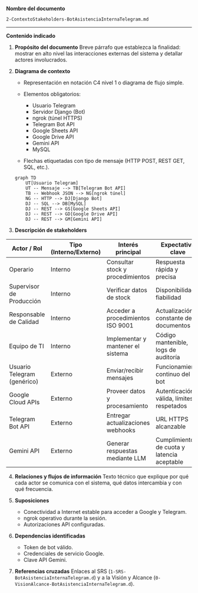 **Nombre del documento**

`2-ContextoStakeholders-BotAsistenciaInternaTelegram.md`

---

**Contenido indicado**

1. **Propósito del documento**
   Breve párrafo que establezca la finalidad: mostrar en alto nivel las interacciones externas del sistema y detallar actores involucrados.

2. **Diagrama de contexto**

   * Representación en notación C4 nivel 1 o diagrama de flujo simple.
   * Elementos obligatorios:

     * Usuario Telegram
     * Servidor Django (Bot)
     * ngrok (túnel HTTPS)
     * Telegram Bot API
     * Google Sheets API
     * Google Drive API
     * Gemini API
     * MySQL
   * Flechas etiquetadas con tipo de mensaje (HTTP POST, REST GET, SQL, etc.).

   ```mermaid
   graph TD
       UT[Usuario Telegram]
       UT -- Mensaje --> TB[Telegram Bot API]
       TB -- Webhook JSON --> NG[ngrok túnel]
       NG -- HTTP --> DJ[Django Bot]
       DJ -- SQL --> DB[MySQL]
       DJ -- REST --> GS[Google Sheets API]
       DJ -- REST --> GD[Google Drive API]
       DJ -- REST --> GM[Gemini API]
   ```

3. **Descripción de stakeholders**

| Actor / Rol                 | Tipo (Interno/Externo) | Interés principal                 | Expectativa clave                          |
| --------------------------- | ---------------------- | --------------------------------- | ------------------------------------------ |
| Operario                    | Interno                | Consultar stock y procedimientos  | Respuesta rápida y precisa                 |
| Supervisor de Producción    | Interno                | Verificar datos de stock          | Disponibilidad y fiabilidad                |
| Responsable de Calidad      | Interno                | Acceder a procedimientos ISO 9001 | Actualización constante de documentos      |
| Equipo de TI                | Interno                | Implementar y mantener el sistema | Código mantenible, logs de auditoría       |
| Usuario Telegram (genérico) | Externo                | Enviar/recibir mensajes           | Funcionamiento continuo del bot            |
| Google Cloud APIs           | Externo                | Proveer datos y procesamiento     | Autenticación válida, límites respetados   |
| Telegram Bot API            | Externo                | Entregar actualizaciones webhooks | URL HTTPS alcanzable                       |
| Gemini API                  | Externo                | Generar respuestas mediante LLM   | Cumplimiento de cuota y latencia aceptable |

4. **Relaciones y flujos de información**
   Texto técnico que explique por qué cada actor se comunica con el sistema, qué datos intercambia y con qué frecuencia.

5. **Suposiciones**

   * Conectividad a Internet estable para acceder a Google y Telegram.
   * ngrok operativo durante la sesión.
   * Autorizaciones API configuradas.

6. **Dependencias identificadas**

   * Token de bot válido.
   * Credenciales de servicio Google.
   * Clave API Gemini.

7. **Referencias cruzadas**
   Enlaces al SRS (`1-SRS-BotAsistenciaInternaTelegram.d`) y a la Visión y Alcance (`0-VisionAlcance-BotAsistenciaInternaTelegram.d`).
